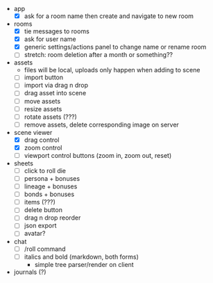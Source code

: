 - app
  - [x] ask for a room name then create and navigate to new room
- rooms
  - [x] tie messages to rooms
  - [x] ask for user name
  - [x] generic settings/actions panel to change name or rename room
  - [ ] stretch: room deletion after a month or something??
- assets
  - files will be local, uploads only happen when adding to scene
  - [ ] import button
  - [ ] import via drag n drop
  - [ ] drag asset into scene
  - [ ] move assets
  - [ ] resize assets
  - [ ] rotate assets (???)
  - [ ] remove assets, delete corresponding image on server
- scene viewer
  - [x] drag control
  - [x] zoom control
  - [ ] viewport control buttons (zoom in, zoom out, reset)
- sheets
  - [ ] click to roll die
  - [ ] persona + bonuses
  - [ ] lineage + bonuses
  - [ ] bonds + bonuses
  - [ ] items (???)
  - [ ] delete button
  - [ ] drag n drop reorder
  - [ ] json export
  - [ ] avatar?
- chat
  - [ ] /roll command
  - [ ] italics and bold (markdown, both forms)
    - simple tree parser/render on client
- journals (?)
